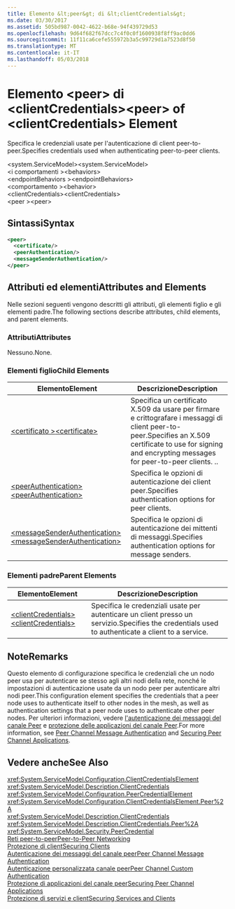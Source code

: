 ```yaml
---
title: Elemento &lt;peer&gt; di &lt;clientCredentials&gt;
ms.date: 03/30/2017
ms.assetid: 505bd987-0042-4622-b68e-94f439729d53
ms.openlocfilehash: 9d64f682f67dcc7c4f0c0f1600938f8ff9ac0dd6
ms.sourcegitcommit: 11f11ca6cefe555972b3a5c99729d1a7523d8f50
ms.translationtype: MT
ms.contentlocale: it-IT
ms.lasthandoff: 05/03/2018
---
```

# <a name="ltpeergt-of-ltclientcredentialsgt-element"></a><span data-ttu-id="f1bee-102">Elemento &lt;peer&gt; di &lt;clientCredentials&gt;</span><span class="sxs-lookup"><span data-stu-id="f1bee-102">&lt;peer&gt; of &lt;clientCredentials&gt; Element</span></span>
<span data-ttu-id="f1bee-103">Specifica le credenziali usate per l'autenticazione di client peer-to-peer.</span><span class="sxs-lookup"><span data-stu-id="f1bee-103">Specifies credentials used when authenticating peer-to-peer clients.</span></span>  
  
 <span data-ttu-id="f1bee-104">\<system.ServiceModel></span><span class="sxs-lookup"><span data-stu-id="f1bee-104">\<system.ServiceModel></span></span>  
<span data-ttu-id="f1bee-105">\<i comportamenti ></span><span class="sxs-lookup"><span data-stu-id="f1bee-105">\<behaviors></span></span>  
<span data-ttu-id="f1bee-106">\<endpointBehaviors ></span><span class="sxs-lookup"><span data-stu-id="f1bee-106">\<endpointBehaviors></span></span>  
<span data-ttu-id="f1bee-107">\<comportamento ></span><span class="sxs-lookup"><span data-stu-id="f1bee-107">\<behavior></span></span>  
<span data-ttu-id="f1bee-108">\<clientCredentials></span><span class="sxs-lookup"><span data-stu-id="f1bee-108">\<clientCredentials></span></span>  
<span data-ttu-id="f1bee-109">\<peer ></span><span class="sxs-lookup"><span data-stu-id="f1bee-109">\<peer></span></span>  
  
## <a name="syntax"></a><span data-ttu-id="f1bee-110">Sintassi</span><span class="sxs-lookup"><span data-stu-id="f1bee-110">Syntax</span></span>  
  
```xml  
<peer>  
  <certificate/>  
  <peerAuthentication/>  
  <messageSenderAuthentication/>  
</peer>  
```  
  
## <a name="attributes-and-elements"></a><span data-ttu-id="f1bee-111">Attributi ed elementi</span><span class="sxs-lookup"><span data-stu-id="f1bee-111">Attributes and Elements</span></span>  
 <span data-ttu-id="f1bee-112">Nelle sezioni seguenti vengono descritti gli attributi, gli elementi figlio e gli elementi padre.</span><span class="sxs-lookup"><span data-stu-id="f1bee-112">The following sections describe attributes, child elements, and parent elements.</span></span>  
  
### <a name="attributes"></a><span data-ttu-id="f1bee-113">Attributi</span><span class="sxs-lookup"><span data-stu-id="f1bee-113">Attributes</span></span>  
 <span data-ttu-id="f1bee-114">Nessuno.</span><span class="sxs-lookup"><span data-stu-id="f1bee-114">None.</span></span>  
  
### <a name="child-elements"></a><span data-ttu-id="f1bee-115">Elementi figlio</span><span class="sxs-lookup"><span data-stu-id="f1bee-115">Child Elements</span></span>  
  
|<span data-ttu-id="f1bee-116">Elemento</span><span class="sxs-lookup"><span data-stu-id="f1bee-116">Element</span></span>|<span data-ttu-id="f1bee-117">Descrizione</span><span class="sxs-lookup"><span data-stu-id="f1bee-117">Description</span></span>|  
|-------------|-----------------|  
|[<span data-ttu-id="f1bee-118">\<certificato ></span><span class="sxs-lookup"><span data-stu-id="f1bee-118">\<certificate></span></span>](../../../../../docs/framework/configure-apps/file-schema/wcf/certificate-element.md)|<span data-ttu-id="f1bee-119">Specifica un certificato X.509 da usare per firmare e crittografare i messaggi di client peer-to-peer.</span><span class="sxs-lookup"><span data-stu-id="f1bee-119">Specifies an X.509 certificate to use for signing and encrypting messages for peer-to-peer clients.</span></span> <span data-ttu-id="f1bee-120">.</span><span class="sxs-lookup"><span data-stu-id="f1bee-120">.</span></span>|  
|[<span data-ttu-id="f1bee-121">\<peerAuthentication></span><span class="sxs-lookup"><span data-stu-id="f1bee-121">\<peerAuthentication></span></span>](../../../../../docs/framework/configure-apps/file-schema/wcf/peerauthentication-element.md)|<span data-ttu-id="f1bee-122">Specifica le opzioni di autenticazione dei client peer.</span><span class="sxs-lookup"><span data-stu-id="f1bee-122">Specifies authentication options for peer clients.</span></span>|  
|[<span data-ttu-id="f1bee-123">\<messageSenderAuthentication></span><span class="sxs-lookup"><span data-stu-id="f1bee-123">\<messageSenderAuthentication></span></span>](../../../../../docs/framework/configure-apps/file-schema/wcf/messagesenderauthentication-element.md)|<span data-ttu-id="f1bee-124">Specifica le opzioni di autenticazione dei mittenti di messaggi.</span><span class="sxs-lookup"><span data-stu-id="f1bee-124">Specifies authentication options for message senders.</span></span>|  
  
### <a name="parent-elements"></a><span data-ttu-id="f1bee-125">Elementi padre</span><span class="sxs-lookup"><span data-stu-id="f1bee-125">Parent Elements</span></span>  
  
|<span data-ttu-id="f1bee-126">Elemento</span><span class="sxs-lookup"><span data-stu-id="f1bee-126">Element</span></span>|<span data-ttu-id="f1bee-127">Descrizione</span><span class="sxs-lookup"><span data-stu-id="f1bee-127">Description</span></span>|  
|-------------|-----------------|  
|[<span data-ttu-id="f1bee-128">\<clientCredentials></span><span class="sxs-lookup"><span data-stu-id="f1bee-128">\<clientCredentials></span></span>](../../../../../docs/framework/configure-apps/file-schema/wcf/clientcredentials.md)|<span data-ttu-id="f1bee-129">Specifica le credenziali usate per autenticare un client presso un servizio.</span><span class="sxs-lookup"><span data-stu-id="f1bee-129">Specifies the credentials used to authenticate a client to a service.</span></span>|  
  
## <a name="remarks"></a><span data-ttu-id="f1bee-130">Note</span><span class="sxs-lookup"><span data-stu-id="f1bee-130">Remarks</span></span>  
 <span data-ttu-id="f1bee-131">Questo elemento di configurazione specifica le credenziali che un nodo peer usa per autenticare se stesso agli altri nodi della rete, nonché le impostazioni di autenticazione usate da un nodo peer per autenticare altri nodi peer.</span><span class="sxs-lookup"><span data-stu-id="f1bee-131">This configuration element specifies the credentials that a peer node uses to authenticate itself to other nodes in the mesh, as well as authentication settings that a peer node uses to authenticate other peer nodes.</span></span> <span data-ttu-id="f1bee-132">Per ulteriori informazioni, vedere [l'autenticazione dei messaggi del canale Peer](http://msdn.microsoft.com/library/80e73386-514e-4c30-9e4a-b9ca8c173a95) e [protezione delle applicazioni del canale Peer](../../../../../docs/framework/wcf/feature-details/securing-peer-channel-applications.md).</span><span class="sxs-lookup"><span data-stu-id="f1bee-132">For more information, see [Peer Channel Message Authentication](http://msdn.microsoft.com/library/80e73386-514e-4c30-9e4a-b9ca8c173a95) and [Securing Peer Channel Applications](../../../../../docs/framework/wcf/feature-details/securing-peer-channel-applications.md).</span></span>  
  
## <a name="see-also"></a><span data-ttu-id="f1bee-133">Vedere anche</span><span class="sxs-lookup"><span data-stu-id="f1bee-133">See Also</span></span>  
 <xref:System.ServiceModel.Configuration.ClientCredentialsElement>  
 <xref:System.ServiceModel.Description.ClientCredentials>  
 <xref:System.ServiceModel.Configuration.PeerCredentialElement>  
 <xref:System.ServiceModel.Configuration.ClientCredentialsElement.Peer%2A>  
 <xref:System.ServiceModel.Description.ClientCredentials>  
 <xref:System.ServiceModel.Description.ClientCredentials.Peer%2A>  
 <xref:System.ServiceModel.Security.PeerCredential>  
 [<span data-ttu-id="f1bee-134">Reti peer-to-peer</span><span class="sxs-lookup"><span data-stu-id="f1bee-134">Peer-to-Peer Networking</span></span>](../../../../../docs/framework/wcf/feature-details/peer-to-peer-networking.md)  
 [<span data-ttu-id="f1bee-135">Protezione di client</span><span class="sxs-lookup"><span data-stu-id="f1bee-135">Securing Clients</span></span>](../../../../../docs/framework/wcf/securing-clients.md)  
 [<span data-ttu-id="f1bee-136">Autenticazione dei messaggi del canale peer</span><span class="sxs-lookup"><span data-stu-id="f1bee-136">Peer Channel Message Authentication</span></span>](http://msdn.microsoft.com/library/80e73386-514e-4c30-9e4a-b9ca8c173a95)  
 [<span data-ttu-id="f1bee-137">Autenticazione personalizzata canale peer</span><span class="sxs-lookup"><span data-stu-id="f1bee-137">Peer Channel Custom Authentication</span></span>](http://msdn.microsoft.com/library/4aa8a82e-41a8-48e2-8621-7e1cbabdca7c)  
 [<span data-ttu-id="f1bee-138">Protezione di applicazioni del canale peer</span><span class="sxs-lookup"><span data-stu-id="f1bee-138">Securing Peer Channel Applications</span></span>](../../../../../docs/framework/wcf/feature-details/securing-peer-channel-applications.md)  
 [<span data-ttu-id="f1bee-139">Protezione di servizi e client</span><span class="sxs-lookup"><span data-stu-id="f1bee-139">Securing Services and Clients</span></span>](../../../../../docs/framework/wcf/feature-details/securing-services-and-clients.md)
